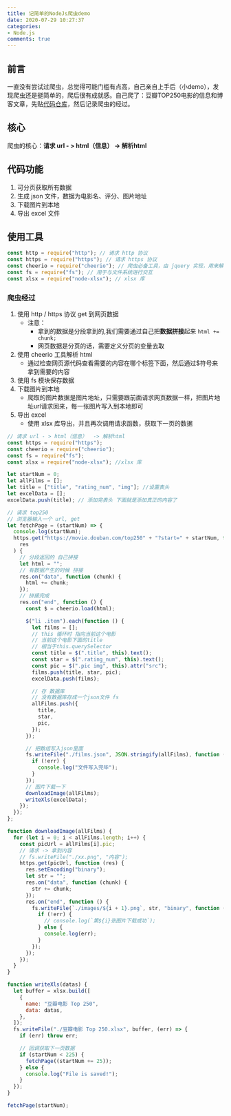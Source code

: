 ```yaml
---
title: 记简单的NodeJs爬虫demo
date: 2020-07-29 10:27:37
categories:
- Node.js
comments: true
---
```


## 前言

一直没有尝试过爬虫，总觉得可能门槛有点高，自己亲自上手后（小demo），发现爬虫还是挺简单的，爬后很有成就感。自己爬了：豆瓣TOP250电影的信息和博客文章，先贴[代码仓库](https://github.com/ZhangWei2222/NodeCrawler.git)，然后记录爬虫的经过。

<!-- more -->



## 核心

爬虫的核心：**请求 url - > html（信息） -> 解析html**



## 代码功能

1. 可分页获取所有数据
2. 生成 json 文件，数据为电影名、评分、图片地址
3. 下载图片到本地
4. 导出 excel 文件



## 使用工具

```js
const http = require("http"); // 请求 http 协议
const https = require("https"); // 请求 https 协议
const cheerio = require("cheerio"); // 爬虫必备工具，由 jquery 实现，用来解析 html 非常方便的工具
const fs = require("fs"); // 用于与文件系统进行交互
const xlsx = require("node-xlsx"); // xlsx 库
```



### 爬虫经过

1. 使用 http / https 协议 get 到网页数据
   - 注意：
     - 拿到的数据是分段拿到的,我们需要通过自己把**数据拼接**起来 `html += chunk;`
     - 网页数据是分页的话，需要定义分页的变量去取
2. 使用 cheerio 工具解析 html
   - 通过检查网页源代码查看需要的内容在哪个标签下面，然后通过$符号来拿到需要的内容
3. 使用 fs 模块保存数据
4. 下载图片到本地
   - 爬取的图片数据是图片地址，只需要跟前面请求网页数据一样，把图片地址url请求回来，每一张图片写入到本地即可
5. 导出 excel
   - 使用 xlsx 库导出，并且再次调用请求函数，获取下一页的数据

```js
// 请求 url - > html（信息）  -> 解析html
const https = require("https");
const cheerio = require("cheerio");
const fs = require("fs");
const xlsx = require("node-xlsx"); //xlsx 库

let startNum = 0;
let allFilms = [];
let title = ["title", "rating_num", "img"]; //设置表头
let excelData = [];
excelData.push(title); // 添加完表头 下面就是添加真正的内容了

// 请求 top250
// 浏览器输入一个 url, get
let fetchPage = (startNum) => {
  console.log(startNum);
  https.get("https://movie.douban.com/top250" + "?start=" + startNum, function (
    res
  ) {
    // 分段返回的 自己拼接
    let html = "";
    // 有数据产生的时候 拼接
    res.on("data", function (chunk) {
      html += chunk;
    });
    // 拼接完成
    res.on("end", function () {
      const $ = cheerio.load(html);

      $("li .item").each(function () {
        let films = [];
        // this 循环时 指向当前这个电影
        // 当前这个电影下面的title
        // 相当于this.querySelector
        const title = $(".title", this).text();
        const star = $(".rating_num", this).text();
        const pic = $(".pic img", this).attr("src");
        films.push(title, star, pic);
        excelData.push(films);

        // 存 数据库
        // 没有数据库存成一个json文件 fs
        allFilms.push({
          title,
          star,
          pic,
        });
      });

      // 把数组写入json里面
      fs.writeFile("./films.json", JSON.stringify(allFilms), function (err) {
        if (!err) {
          console.log("文件写入完毕");
        }
      });
      // 图片下载一下
      downloadImage(allFilms);
      writeXls(excelData);
    });
  });
};

function downloadImage(allFilms) {
  for (let i = 0; i < allFilms.length; i++) {
    const picUrl = allFilms[i].pic;
    // 请求 -> 拿到内容
    // fs.writeFile("./xx.png", "内容");
    https.get(picUrl, function (res) {
      res.setEncoding("binary");
      let str = "";
      res.on("data", function (chunk) {
        str += chunk;
      });
      res.on("end", function () {
        fs.writeFile(`./images/${i + 1}.png`, str, "binary", function (err) {
          if (!err) {
            // console.log(`第${i}张图片下载成功`);
          } else {
            console.log(err);
          }
        });
      });
    });
  }
}

function writeXls(datas) {
  let buffer = xlsx.build([
    {
      name: "豆瓣电影 Top 250",
      data: datas,
    },
  ]);
  fs.writeFile("./豆瓣电影 Top 250.xlsx", buffer, (err) => {
    if (err) throw err;

    // 回调获取下一页数据
    if (startNum < 225) {
      fetchPage((startNum += 25));
    } else {
      console.log("File is saved!");
    }
  });
}

fetchPage(startNum);
```

